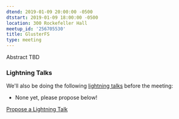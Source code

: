 ```yaml
---
dtend: 2019-01-09 20:00:00 -0500
dtstart: 2019-01-09 18:00:00 -0500
location: 300 Rockefeller Hall
meetup_id: '256705530'
title: GlusterFS
type: meeting
---
```


Abstract TBD

### Lightning Talks ###

We'll also be doing the
following [lightning talks](/lightning-talks.html) before the meeting:

* None yet, please propose below!


<a class="btn btn-default btn-hvopen"
  href="mailto:sean@dague.net?cc=matthias.a.johnson@gmail.com&subject=HV%20Open%20Lightning%20Talk%20Submission"
  role="button">Propose
  a Lightning Talk</a>